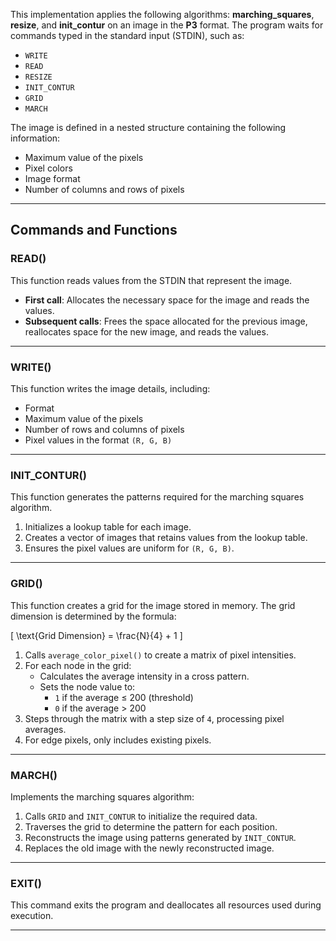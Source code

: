 This implementation applies the following algorithms: **marching_squares**, **resize**, and **init_contur** on an image in the **P3** format. The program waits for commands typed in the standard input (STDIN), such as:

- `WRITE`
- `READ`
- `RESIZE`
- `INIT_CONTUR`
- `GRID`
- `MARCH`

The image is defined in a nested structure containing the following information:

- Maximum value of the pixels
- Pixel colors
- Image format
- Number of columns and rows of pixels

---

## Commands and Functions

### **READ()**
This function reads values from the STDIN that represent the image.

- **First call**: Allocates the necessary space for the image and reads the values.
- **Subsequent calls**: Frees the space allocated for the previous image, reallocates space for the new image, and reads the values.

---

### **WRITE()**
This function writes the image details, including:

- Format
- Maximum value of the pixels
- Number of rows and columns of pixels
- Pixel values in the format `(R, G, B)`

---

### **INIT_CONTUR()**
This function generates the patterns required for the marching squares algorithm.

1. Initializes a lookup table for each image.
2. Creates a vector of images that retains values from the lookup table.
3. Ensures the pixel values are uniform for `(R, G, B)`.

---

### **GRID()**
This function creates a grid for the image stored in memory. The grid dimension is determined by the formula:

\[
\text{Grid Dimension} = \frac{N}{4} + 1
\]

1. Calls `average_color_pixel()` to create a matrix of pixel intensities.
2. For each node in the grid:
   - Calculates the average intensity in a cross pattern.
   - Sets the node value to:
     - `1` if the average ≤ 200 (threshold)
     - `0` if the average > 200
3. Steps through the matrix with a step size of `4`, processing pixel averages.
4. For edge pixels, only includes existing pixels.

---

### **MARCH()**
Implements the marching squares algorithm:

1. Calls `GRID` and `INIT_CONTUR` to initialize the required data.
2. Traverses the grid to determine the pattern for each position.
3. Reconstructs the image using patterns generated by `INIT_CONTUR`.
4. Replaces the old image with the newly reconstructed image.

---

### **EXIT()**
This command exits the program and deallocates all resources used during execution.

---